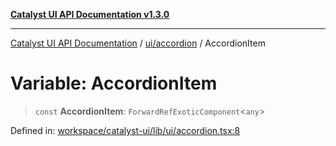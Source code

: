 [**Catalyst UI API Documentation v1.3.0**](../../../README.md)

---

[Catalyst UI API Documentation](../../../README.md) / [ui/accordion](../README.md) / AccordionItem

# Variable: AccordionItem

> `const` **AccordionItem**: `ForwardRefExoticComponent`\<`any`\>

Defined in: [workspace/catalyst-ui/lib/ui/accordion.tsx:8](https://github.com/TheBranchDriftCatalyst/catalyst-ui/blob/main/lib/ui/accordion.tsx#L8)
